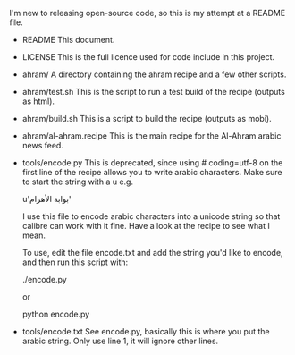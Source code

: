 I'm new to releasing open-source code, so this is my attempt at a README file.

- README
	This document.

- LICENSE
	This is the full licence used for code include in this project.

- ahram/
	A directory containing the ahram recipe and a few other scripts.

- ahram/test.sh
	This is the script to run a test build of the recipe (outputs as html).

- ahram/build.sh
	This is a script to build the recipe (outputs as mobi).

- ahram/al-ahram.recipe
	This is the main recipe for the Al-Ahram arabic news feed.

- tools/encode.py
	This is deprecated, since using # coding=utf-8 on the first line of the recipe
	allows you to write arabic characters. Make sure to start the string with a u e.g.

	u'بوابة الأهرام'

	I use this file to encode arabic characters into a unicode string so that
	calibre can work with it fine. Have a look at the recipe to see what I mean.

	To use, edit the file encode.txt and add the string you'd like to encode, and
	then run this script with:

	./encode.py

	or

	python encode.py

- tools/encode.txt
	See encode.py, basically this is where you put the arabic string.
	Only use line 1, it will ignore other lines.
